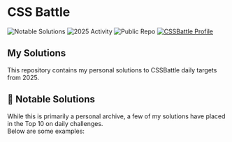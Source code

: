# CSS Battle

![Notable Solutions](https://img.shields.io/badge/CSSBattle-Notable%20Solutions-blueviolet)
![2025 Activity](https://img.shields.io/badge/Active%20in-2025-1f72ff)
![Public Repo](https://img.shields.io/badge/Status-Public-lightgrey)
[![CSSBattle Profile](https://img.shields.io/badge/Profile-CSSBattle-orange)](https://cssbattle.dev/player/USERNAME)

## My Solutions

This repository contains my personal solutions to CSSBattle daily targets from 2025.

## 🌟 Notable Solutions

While this is primarily a personal archive, a few of my solutions have placed in the Top 10 on daily challenges.  
Below are some examples:
